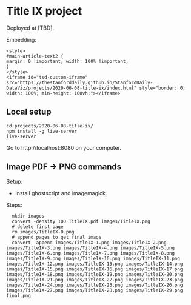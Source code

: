 # Title IX project

Deployed at [TBD].

Embedding:

```
<style>
#main-article-text2 {
margin: 0 !important; width: 100% !important;
}
</style>
<iframe id="tsd-custom-iframe" src="https://thestanforddaily.github.io/StanfordDaily-DataViz/projects/2020-06-08-title-ix/index.html" style="border: 0; width: 100%; min-height: 100vh;"></iframe>
```

## Local setup

```
cd projects/2020-06-08-title-ix/
npm install -g live-server
live-server
```

Go to http://localhost:8080 on your computer.


## Image PDF -> PNG commands

  Setup:
  - Install ghostscript and imagemagick.

  Steps:

```
  mkdir images
  convert -density 100 TitleIX.pdf images/TitleIX.png
  # delete first page
  rm images/TitleIX-0.png
  # append pages to get final image
  convert -append images/TitleIX-1.png images/TitleIX-2.png images/TitleIX-3.png images/TitleIX-4.png images/TitleIX-5.png images/TitleIX-6.png images/TitleIX-7.png images/TitleIX-8.png images/TitleIX-9.png images/TitleIX-10.png images/TitleIX-11.png images/TitleIX-12.png images/TitleIX-13.png images/TitleIX-14.png images/TitleIX-15.png images/TitleIX-16.png images/TitleIX-17.png images/TitleIX-18.png images/TitleIX-19.png images/TitleIX-20.png images/TitleIX-21.png images/TitleIX-22.png images/TitleIX-23.png images/TitleIX-24.png images/TitleIX-25.png images/TitleIX-26.png images/TitleIX-27.png images/TitleIX-28.png images/TitleIX-29.png final.png
```